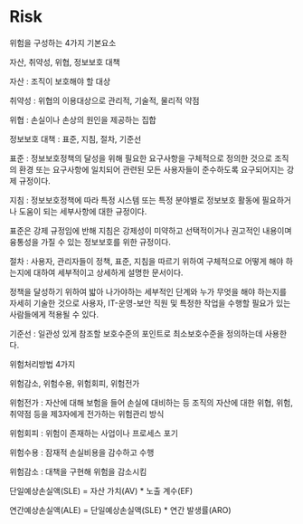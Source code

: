 # Risk

위험을 구성하는 4가지 기본요소

자산, 취약성, 위협, 정보보호 대책

자산 : 조직이 보호해야 할 대상

취약성 : 위협의 이용대상으로 관리적, 기술적, 물리적 약점

위협 : 손실이나 손상의 원인을 제공하는 집합

정보보호 대책 : 표준, 지침, 절차, 기준선

표준 : 정보보호정책의 달성을 위해 필요한 요구사항을 구체적으로 정의한 것으로 조직의 환경 또는 요구사항에 일치되어 관련된 모든 사용자들이 준수하도록 요구되어지는 강제 규정이다.

지침 : 정보보호정책에 따라 특정 시스템 또는 특정 분야별로 정보보호 활동에 필요하거나 도움이 되는 세부사항에 대한 규정이다.

표준은 강제 규정임에 반해 지침은 강제성이 미약하고 선택적이거나 권고적인 내용이며 융통성을 가질 수 있는 정보보호를 위한 규정이다.

절차 : 사용자, 관리자들이 정책, 표준, 지침을 따르기 위하여 구체적으로 어떻게 해야 하는지에 대하여 세부적이고 상세하게 설명한 문서이다.

정책을 달성하기 위하여 밟아 나가야하는 세부적인 단계와 누가 무엇을 해야 하는지를 자세히 기술한 것으로 사용자, IT-운영-보안 직원 및 특정한 작업을 수행할 필요가 있는 사람들에게 적용될 수 있다.

기준선 : 일관성 있게 참조할 보호수준의 포인트로 최소보호수준을 정의하는데 사용한다.

위험처리방법 4가지

위험감소, 위험수용, 위험회피, 위험전가

위험전가 : 자산에 대해 보험을 들어 손실에 대비하는 등 조직의 자산에 대한 위협, 위험, 취약점 등을 제3자에게 전가하는 위험관리 방식

위험회피 : 위험이 존재하는 사업이나 프로세스 포기

위험수용 : 잠재적 손실비용을 감수하고 수행

위험감소 : 대책을 구현해 위험을 감소시킴

단일예상손실액(SLE) = 자산 가치(AV) * 노출 계수(EF)

연간예상손실액(ALE) = 단일예상손실액(SLE) * 연간 발생률(ARO)